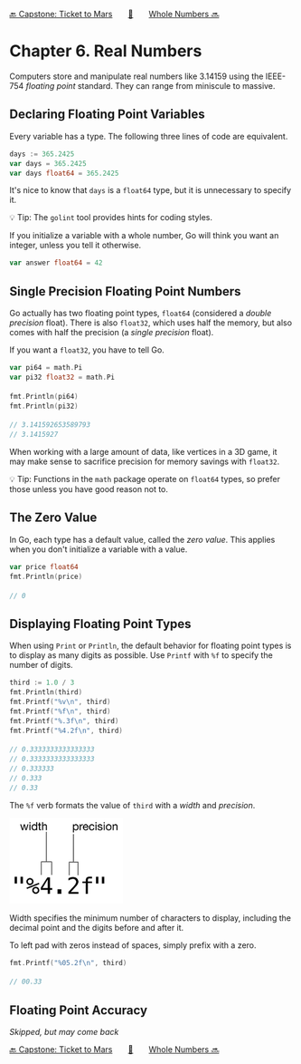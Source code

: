 [🔙 Capstone: Ticket to Mars][previous-chapter]&nbsp;&nbsp;&nbsp;&nbsp;&nbsp;&nbsp;&nbsp;[🏡][readme]&nbsp;&nbsp;&nbsp;&nbsp;&nbsp;&nbsp;&nbsp;[Whole Numbers 🔜][upcoming-chapter]

# Chapter 6. Real Numbers

Computers store and manipulate real numbers like 3.14159 using the IEEE-754 _floating point_
standard. They can range from miniscule to massive.

## Declaring Floating Point Variables

Every variable has a type. The following three lines of code are equivalent.

```go
days := 365.2425
var days = 365.2425
var days float64 = 365.2425
```

It's nice to know that `days` is a `float64` type, but it is unnecessary to specify
it. 

💡 Tip: The `golint` tool provides hints for coding styles.

If you initialize a variable with a whole number, Go will think you want an integer,
unless you tell it otherwise.

```go
var answer float64 = 42
```

## Single Precision Floating Point Numbers

Go actually has two floating point types, `float64` (considered a _double
precision_ float). There is also `float32`, which uses half the memory, but
also comes with half the precision (a _single precision_ float).

If you want a `float32`, you have to tell Go.

```go
var pi64 = math.Pi
var pi32 float32 = math.Pi

fmt.Println(pi64)
fmt.Println(pi32)

// 3.141592653589793
// 3.1415927
```

When working with a large amount of data, like vertices in a 3D game, it may make
sense to sacrifice precision for memory savings with `float32`.

💡 Tip: Functions in the `math` package operate on `float64` types, so prefer those
unless you have good reason not to.

## The Zero Value

In Go, each type has a default value, called the _zero value_. This applies when
you don't initialize a variable with a value.

```go
var price float64
fmt.Println(price)

// 0
```

## Displaying Floating Point Types

When using `Print` or `Println`, the default behavior for floating point types
is to display as many digits as possible. Use `Printf` with `%f` to specify the
number of digits.

```go
third := 1.0 / 3
fmt.Println(third)
fmt.Printf("%v\n", third)
fmt.Printf("%f\n", third)
fmt.Printf("%.3f\n", third)
fmt.Printf("%4.2f\n", third)

// 0.3333333333333333
// 0.3333333333333333
// 0.333333
// 0.333
// 0.33
```

The `%f` verb formats the value of `third` with a _width_ and _precision_.

![percent f verb][percent-f-verb]

Width specifies the minimum number of characters to display, including the decimal
point and the digits before and after it. 

To left pad with zeros instead of spaces, simply prefix with a zero.

```go
fmt.Printf("%05.2f\n", third)

// 00.33
```

## Floating Point Accuracy

_Skipped, but may come back_

[🔙 Capstone: Ticket to Mars][previous-chapter]&nbsp;&nbsp;&nbsp;&nbsp;&nbsp;&nbsp;&nbsp;[🏡][readme]&nbsp;&nbsp;&nbsp;&nbsp;&nbsp;&nbsp;&nbsp;[Whole Numbers 🔜][upcoming-chapter]

[readme]: README.md
[previous-chapter]: ch05-capstone-ticket-to-mars.md
[upcoming-chapter]: ch07-whole-numbers.md
[percent-f-verb]: images/ch06-percent-f-verb.png
